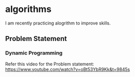 # algorithms

I am recently practicing alogrithm to improve skills.

## Problem Statement
### Dynamic Programming
Refer this video for the Problem statement: https://www.youtube.com/watch?v=oBt53YbR9Kk&t=9845s
